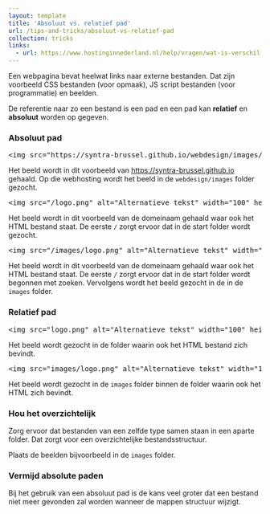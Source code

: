 ```yaml
---
layout: template
title: 'Absoluut vs. relatief pad'
url: /tips-and-tricks/absoluut-vs-relatief-pad
collection: tricks
links:
  - url: https://www.hostinginnederland.nl/help/vragen/wat-is-verschil-tussen-absoluut-relatief-pad-171
--- 
```

Een webpagina bevat heelwat links naar externe bestanden. Dat zijn voorbeeld CSS bestanden (voor opmaak), JS script bestanden (voor programmatie) en beelden.

De referentie naar zo een bestand is een pad en een pad kan <strong>relatief</strong> en <strong>absoluut</strong> worden op gegeven.

### Absoluut pad

<pre data-enlighter-language="html">
&lt;img src=&quot;https://syntra-brussel.github.io/webdesign/images/logo.png&quot; alt=&quot;Alternatieve tekst&quot; width=&quot;100&quot; height=&quot;200&quot; /&gt;
</pre>

Het beeld wordt in dit voorbeeld van https://syntra-brussel.github.io gehaald. Op die webhosting wordt het beeld in de <code>webdesign/images</code> folder gezocht.

<pre data-enlighter-language="html">
&lt;img src=&quot;/logo.png&quot; alt=&quot;Alternatieve tekst&quot; width=&quot;100&quot; height=&quot;200&quot; /&gt;
</pre>

Het beeld wordt in dit voorbeeld van de domeinaam gehaald waar ook het HTML bestand staat. De eerste <code>/</code> zorgt ervoor dat in de start folder wordt gezocht.

<pre data-enlighter-language="html">
&lt;img src=&quot;/images/logo.png&quot; alt=&quot;Alternatieve tekst&quot; width=&quot;100&quot; height=&quot;200&quot; /&gt;
</pre>

Het beeld wordt in dit voorbeeld van de domeinaam gehaald waar ook het HTML bestand staat. De eerste <code>/</code> zorgt ervoor dat in de start folder wordt begonnen met zoeken. Vervolgens wordt het beeld gezocht in de in de <code>images</code> folder.

### Relatief pad

<pre data-enlighter-language="html">
&lt;img src=&quot;logo.png&quot; alt=&quot;Alternatieve tekst&quot; width=&quot;100&quot; height=&quot;200&quot; /&gt;
</pre>

Het beeld wordt gezocht in de folder waarin ook het HTML bestand zich bevindt.

<pre data-enlighter-language="html">
&lt;img src=&quot;images/logo.png&quot; alt=&quot;Alternatieve tekst&quot; width=&quot;100&quot; height=&quot;200&quot; /&gt;
</pre>

Het beeld wordt gezocht in de <code>images</code> folder binnen de folder waarin ook het HTML zich bevindt.

<div class="highlight">
<h3>Hou het overzichtelijk</h3>
<p>
Zorg ervoor dat bestanden van een zelfde type samen staan in een aparte folder. Dat zorgt voor een overzichtelijke bestandsstructuur.
</p>
<p>
Plaats de beelden bijvoorbeeld in de <code>images</code> folder.
</p>
</div>
<div class="highlight">
<h3>Vermijd absolute paden</h3>
<p>
Bij het gebruik van een absoluut pad is de kans veel groter dat een bestand niet meer gevonden zal worden wanneer de mappen structuur wijzigt.
</p>
</div>
